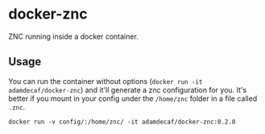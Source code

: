 # docker-znc

ZNC running inside a docker container.

## Usage

You can run the container without options (`docker run -it adamdecaf/docker-znc`) and it'll generate a znc configuration for you. It's better if you mount in your config under the `/home/znc` folder in a file called `.znc`.

```
docker run -v config/:/home/znc/ -it adamdecaf/docker-znc:0.2.0
```

